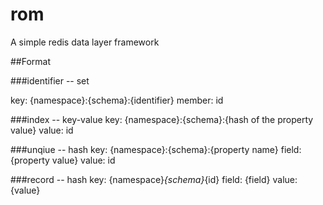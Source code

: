 rom
===

A simple redis data layer framework

##Format

###identifier -- set

key: {namespace}:{schema}:{identifier} 
member: id

###index -- key-value 
key: {namespace}:{schema}:{hash of the property value} 
value: id

###unqiue -- hash
key: {namespace}:{schema}:{property name}
field: {property value}
value: id

###record -- hash
key: {namespace}_{schema}_{id}
field: {field}
value: {value}